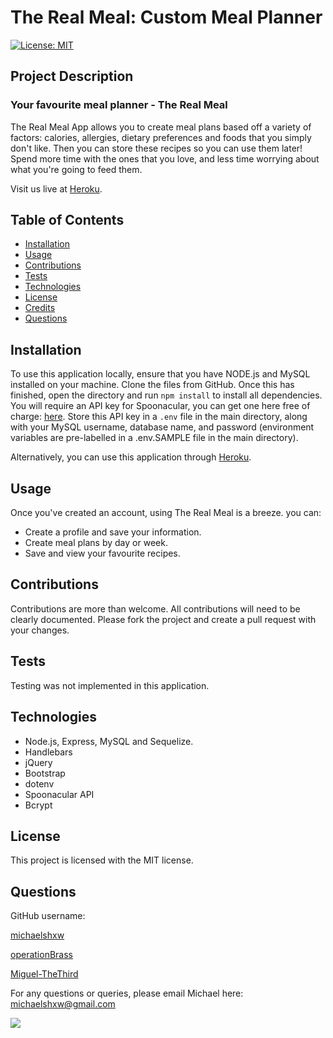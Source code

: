 # The Real Meal: Custom Meal Planner

[![License: MIT](https://img.shields.io/badge/License-MIT-yellow.svg)](https://opensource.org/licenses/MIT)

## Project Description
### Your favourite meal planner - The Real Meal
The Real Meal App allows you to create meal plans based off a variety of factors: calories, allergies, dietary preferences and foods that you simply don't like. Then you can store these recipes so you can use them later! Spend more time with the ones that you love, and less time worrying about what you're going to feed them.

Visit us live at [Heroku](https://realmealplanning.herokuapp.com/).

## Table of Contents
* [Installation](#installation)  
* [Usage](#usage)
* [Contributions](#contributions)
* [Tests](#tests)
* [Technologies](#technologies)
* [License](#license)
* [Credits](#credits)
* [Questions](#questions)

## Installation 

To use this application locally, ensure that you have NODE.js and MySQL installed on your machine. Clone the files from GitHub. Once this has finished, open the directory and run ```npm install``` to install all dependencies. You will require an API key for Spoonacular, you can get one here free of charge: [here](https://spoonacular.com/). Store this API key in a ```.env``` file in the main directory, along with your MySQL username, database name, and password (environment variables are pre-labelled in a .env.SAMPLE file in the main directory). 

Alternatively, you can use this application through [Heroku](https://realmealplanning.herokuapp.com/).

## Usage

Once you've created an account, using The Real Meal is a breeze. you can:

* Create a profile and save your information.
* Create meal plans by day or week. 
* Save and view your favourite recipes.

## Contributions

Contributions are more than welcome. All contributions will need to be clearly documented. Please fork the project and create a pull request with your changes. 

## Tests 

Testing was not implemented in this application.

## Technologies

* Node.js, Express, MySQL and Sequelize.
* Handlebars
* jQuery
* Bootstrap
* dotenv
* Spoonacular API
* Bcrypt

## License

This project is licensed with the MIT license.

## Questions

GitHub username: 

[michaelshxw](http://www.github.com/michaelshxw)

[operationBrass](http://www.github.com/operationBrass)

[Miguel-TheThird](http://www.github.com/Miguel-TheThird)

For any questions or queries, please email Michael here: [michaelshxw@gmail.com](mailto:michaelshxw@gmail.com)

![](./assets/screenshots/realmealweeklyplan.png)

